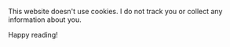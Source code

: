 This website doesn't use cookies. I do not track you or collect any information about you.

Happy reading!
